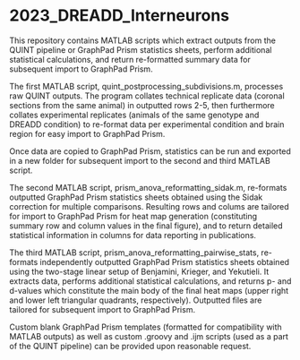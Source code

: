 # 2023_DREADD_Interneurons

This repository contains MATLAB scripts which extract outputs from the QUINT pipeline or GraphPad Prism statistics sheets, perform additional statistical calculations, and return re-formatted summary data for subsequent import to GraphPad Prism.

The first MATLAB script, quint_postprocessing_subdivisions.m, processes raw QUINT outputs. The program collates technical replicate data (coronal sections from the same animal) in outputted rows 2-5, then furthermore collates experimental replicates (animals of the same genotype and DREADD condition) to re-format data per experimental condition and brain region for easy import to GraphPad Prism.

Once data are copied to GraphPad Prism, statistics can be run and exported in a new folder for subsequent import to the second and third MATLAB script.

The second MATLAB script, prism_anova_reformatting_sidak.m, re-formats outputted GraphPad Prism statistics sheets obtained using the Sidak correction for multiple comparisons. Resulting rows and colums are tailored for import to GraphPad Prism for heat map generation (constituting summary row and column values in the final figure), and to return detailed statistical information in columns for data reporting in publications.

The third MATLAB script, prism_anova_reformatting_pairwise_stats, re-formats independently outputted GraphPad Prism statistics sheets obtained using the two-stage linear setup of Benjamini, Krieger, and Yekutieli. It extracts data, performs additional statistical calculations, and returns p- and d-values which constitute the main body of the final heat maps (upper right and lower left triangular quadrants, respectively). Outputted files are tailored for subsequent import to GraphPad Prism.

Custom blank GraphPad Prism templates (formatted for compatibility with MATLAB outputs) as well as custom .groovy and .ijm scripts (used as a part of the QUINT pipeline) can be provided upon reasonable request.
